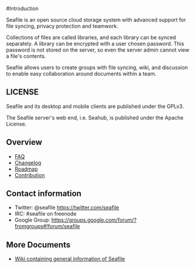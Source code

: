 #Introduction

Seafile is an open source cloud storage system with advanced
support for file syncing, privacy protection and teamwork.

Collections of files are called libraries, and each library can be synced
separately. A library can be encrypted with a user chosen password. This
password is not stored on the server, so even the server admin cannot view a
file's contents.

Seafile allows users to create groups with file syncing, wiki, and discussion to
enable easy collaboration around documents within a team.

## LICENSE

Seafile and its desktop and mobile clients are published under the GPLv3.

The Seafile server's web end, i.e. Seahub, is published under the Apache
License.

## Overview

* [FAQ](faq.md)
* [Changelog](changelog.md)
* [Roadmap](roadmap.md)
* [Contribution](contribution.md)


## Contact information
* Twitter: @seafile https://twitter.com/seafile
* IRC: #seafile on freenode
* Google Group: https://groups.google.com/forum/?fromgroups#!forum/seafile

## More Documents

* [Wiki containing general information of Seafile](https://seacloud.cc/group/3/wiki/)



